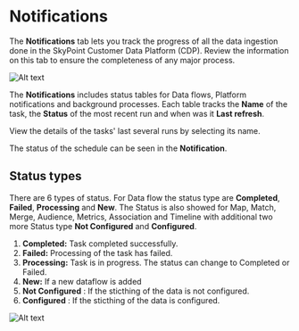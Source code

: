 # Notifications

The **Notifications** tab lets you track the progress of all the data ingestion done in the SkyPoint Customer Data Platform (CDP). Review the information on this tab to ensure the completeness of any major process.

![Alt text](https://github.com/skypointcloud/platform/blob/master/docs/doc_snippets/notification.png?raw=true)

The **Notifications** includes status tables for Data flows, Platform notifications and background processes. Each table tracks the **Name** of the task, the **Status** of the most recent run and when was it **Last refresh**.

View the details of the tasks' last several runs by selecting its name.

The status of the schedule can be seen in the **Notification**.

## Status types
There are 6 types of status. For Data flow the status type are **Completed**, **Failed**, **Processing** and **New**. The Status is also showed for Map, Match, Merge, Audience, Metrics, Association and Timeline with additional two more Status type **Not Configured** and **Configured**.

1. **Completed:** Task completed successfully.
1. **Failed:** Processing of the task has failed.
1. **Processing:** Task is in progress. The status can change to Completed or Failed.
1. **New:** If a new dataflow is added
1. **Not Configured** : If the sticthing of the data is not configured.
1. **Configured** : If the sticthing of the data is configured.

![Alt text](https://github.com/skypointcloud/platform/blob/master/docs/doc_snippets/notificationcords.png?raw=true)